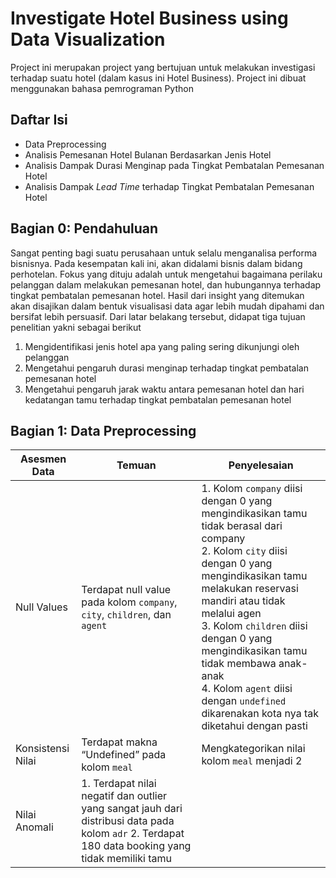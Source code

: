 # Investigate Hotel Business using Data Visualization
Project ini merupakan project yang bertujuan untuk melakukan investigasi terhadap suatu hotel (dalam kasus ini Hotel Business). Project ini dibuat menggunakan bahasa pemrograman Python

## Daftar Isi
- Data Preprocessing
- Analisis Pemesanan Hotel Bulanan Berdasarkan Jenis Hotel
- Analisis Dampak Durasi Menginap pada Tingkat Pembatalan Pemesanan Hotel
- Analisis Dampak _Lead Time_ terhadap Tingkat Pembatalan Pemesanan Hotel

## Bagian 0: Pendahuluan
Sangat penting bagi suatu perusahaan untuk selalu menganalisa performa bisnisnya. Pada kesempatan kali ini, akan didalami bisnis dalam bidang perhotelan. Fokus yang dituju adalah untuk mengetahui bagaimana perilaku pelanggan dalam melakukan pemesanan hotel, dan hubungannya terhadap tingkat pembatalan pemesanan hotel. Hasil dari insight yang ditemukan akan disajikan dalam bentuk visualisasi data agar lebih mudah dipahami dan bersifat lebih persuasif. Dari latar belakang tersebut, didapat tiga tujuan penelitian yakni sebagai berikut
1. Mengidentifikasi jenis hotel apa yang paling sering dikunjungi oleh pelanggan
2. Mengetahui pengaruh durasi menginap terhadap tingkat pembatalan pemesanan hotel
3. Mengetahui pengaruh jarak waktu antara pemesanan hotel dan hari kedatangan tamu terhadap tingkat pembatalan pemesanan hotel

## Bagian 1: Data Preprocessing
|     Asesmen Data         |     Temuan                                                                                                                                         |     Penyelesaian                                                                                                                                                                                                                                                                                                                                                                               |
|--------------------------|----------------------------------------------------------------------------------------------------------------------------------------------------|------------------------------------------------------------------------------------------------------------------------------------------------------------------------------------------------------------------------------------------------------------------------------------------------------------------------------------------------------------------------------------------------|
|     Null Values          |     Terdapat   null value pada kolom     `company`, `city`, `children`,   dan `agent`                                                              | 1. Kolom `company` diisi dengan 0 yang mengindikasikan tamu tidak berasal dari company<br> 2. Kolom `city` diisi dengan 0 yang mengindikasikan tamu melakukan reservasi mandiri atau tidak melalui agen<br> 3. Kolom `children` diisi dengan 0 yang mengindikasikan tamu tidak membawa anak-anak<br> 4. Kolom `agent` diisi dengan `undefined` dikarenakan kota nya tak diketahui dengan pasti |
|     Konsistensi Nilai    |     Terdapat makna “Undefined” pada kolom `meal`                                                                                                   | Mengkategorikan nilai kolom `meal` menjadi 2                                                                                                                                                                                                                                                                                                                                                   |
| Nilai Anomali            | 1. Terdapat nilai negatif dan outlier yang sangat jauh dari distribusi data pada kolom `adr` 2. Terdapat 180 data booking yang tidak memiliki tamu |                                                                                                                                                                                                                                                                                                                                                                                                |
